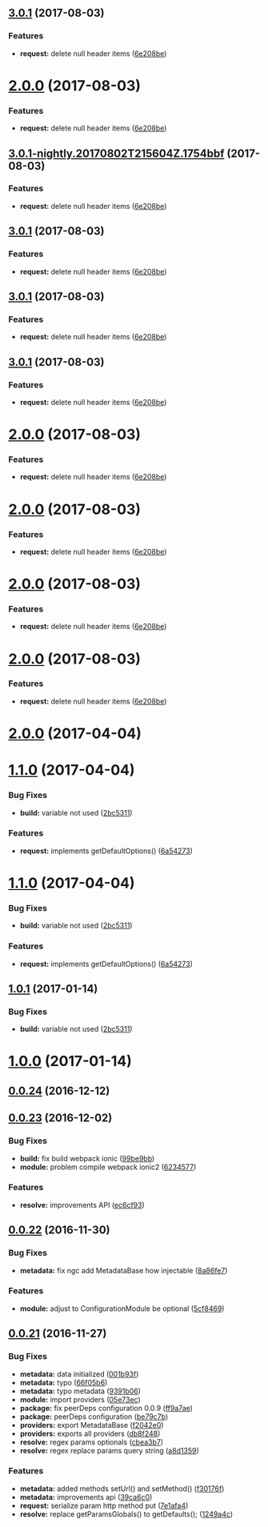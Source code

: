 <a name="3.0.1"></a>
## [3.0.1](https://github.com/mbamobi/url-resolver/compare/v3.0.0...v3.0.1) (2017-08-03)


### Features

* **request:** delete null header items ([6e208be](https://github.com/mbamobi/url-resolver/commit/6e208be))



<a name="2.0.0"></a>
# [2.0.0](https://github.com/mbamobi/url-resolver/compare/v3.0.0...v2.0.0) (2017-08-03)


### Features

* **request:** delete null header items ([6e208be](https://github.com/mbamobi/url-resolver/commit/6e208be))



<a name="3.0.1-nightly.20170802T215604Z.1754bbf"></a>
## [3.0.1-nightly.20170802T215604Z.1754bbf](https://github.com/mbamobi/url-resolver/compare/v3.0.0...v3.0.1-nightly.20170802T215604Z.1754bbf) (2017-08-03)


### Features

* **request:** delete null header items ([6e208be](https://github.com/mbamobi/url-resolver/commit/6e208be))



<a name="3.0.1"></a>
## [3.0.1](https://github.com/mbamobi/url-resolver/compare/v3.0.0...v3.0.1) (2017-08-03)


### Features

* **request:** delete null header items ([6e208be](https://github.com/mbamobi/url-resolver/commit/6e208be))



<a name="3.0.1"></a>
## [3.0.1](https://github.com/mbamobi/url-resolver/compare/v3.0.0...v3.0.1) (2017-08-03)


### Features

* **request:** delete null header items ([6e208be](https://github.com/mbamobi/url-resolver/commit/6e208be))



<a name="3.0.1"></a>
## [3.0.1](https://github.com/mbamobi/url-resolver/compare/v3.0.0...v3.0.1) (2017-08-03)


### Features

* **request:** delete null header items ([6e208be](https://github.com/mbamobi/url-resolver/commit/6e208be))



<a name="2.0.0"></a>
# [2.0.0](https://github.com/mbamobi/url-resolver/compare/v3.0.0...v2.0.0) (2017-08-03)


### Features

* **request:** delete null header items ([6e208be](https://github.com/mbamobi/url-resolver/commit/6e208be))



<a name="2.0.0"></a>
# [2.0.0](https://github.com/mbamobi/url-resolver/compare/v3.0.0...v2.0.0) (2017-08-03)


### Features

* **request:** delete null header items ([6e208be](https://github.com/mbamobi/url-resolver/commit/6e208be))



<a name="2.0.0"></a>
# [2.0.0](https://github.com/mbamobi/url-resolver/compare/v3.0.0...v2.0.0) (2017-08-03)


### Features

* **request:** delete null header items ([6e208be](https://github.com/mbamobi/url-resolver/commit/6e208be))



<a name="2.0.0"></a>
# [2.0.0](https://github.com/mbamobi/url-resolver/compare/v3.0.0...v2.0.0) (2017-08-03)


### Features

* **request:** delete null header items ([6e208be](https://github.com/mbamobi/url-resolver/commit/6e208be))



<a name="2.0.0"></a>
# [2.0.0](https://github.com/mbamobi/url-resolver/compare/v1.1.0...v2.0.0) (2017-04-04)



<a name="1.1.0"></a>
# [1.1.0](https://github.com/mbamobi/url-resolver/compare/v1.0.1...v1.1.0) (2017-04-04)


### Bug Fixes

* **build:** variable not used ([2bc5311](https://github.com/mbamobi/url-resolver/commit/2bc5311))


### Features

* **request:** implements getDefaultOptions() ([6a54273](https://github.com/mbamobi/url-resolver/commit/6a54273))



<a name="1.1.0"></a>
# [1.1.0](https://github.com/mbamobi/url-resolver/compare/v1.0.1...v1.1.0) (2017-04-04)


### Bug Fixes

* **build:** variable not used ([2bc5311](https://github.com/mbamobi/url-resolver/commit/2bc5311))


### Features

* **request:** implements getDefaultOptions() ([6a54273](https://github.com/mbamobi/url-resolver/commit/6a54273))



<a name="1.0.1"></a>
## [1.0.1](https://github.com/mbamobi/url-resolver/compare/v1.0.0...v1.0.1) (2017-01-14)


### Bug Fixes

* **build:** variable not used ([2bc5311](https://github.com/mbamobi/url-resolver/commit/2bc5311))



<a name="1.0.0"></a>
# [1.0.0](https://github.com/mbamobi/url-resolver/compare/v0.0.24...v1.0.0) (2017-01-14)



<a name="0.0.24"></a>
## [0.0.24](https://github.com/ramonornela/url-resolver/compare/v0.0.23...v0.0.24) (2016-12-12)

<a name="0.0.23"></a>
## [0.0.23](https://github.com/ramonornela/url-resolver/compare/v0.0.22...v0.0.23) (2016-12-02)


### Bug Fixes

* **build:** fix build webpack ionic ([99be9bb](https://github.com/ramonornela/url-resolver/commit/99be9bb))
* **module:** problem compile webpack ionic2 ([6234577](https://github.com/ramonornela/url-resolver/commit/6234577))


### Features

* **resolve:** improvements API ([ec6cf93](https://github.com/ramonornela/url-resolver/commit/ec6cf93))



<a name="0.0.22"></a>
## [0.0.22](https://github.com/ramonornela/url-resolver/compare/v0.0.21...v0.0.22) (2016-11-30)


### Bug Fixes

* **metadata:** fix ngc add MetadataBase how injectable ([8a86fe7](https://github.com/ramonornela/url-resolver/commit/8a86fe7))


### Features

* **module:** adjust to ConfigurationModule be optional ([5cf8469](https://github.com/ramonornela/url-resolver/commit/5cf8469))



<a name="0.0.21"></a>
## [0.0.21](https://github.com/ramonornela/url-resolver/compare/v0.0.20...v0.0.21) (2016-11-27)


### Bug Fixes

* **metadata:** data initialized ([001b93f](https://github.com/ramonornela/url-resolver/commit/001b93f))
* **metadata:** typo ([66f05b6](https://github.com/ramonornela/url-resolver/commit/66f05b6))
* **metadata:** typo metadata ([9391b06](https://github.com/ramonornela/url-resolver/commit/9391b06))
* **module:** import providers ([05e73ec](https://github.com/ramonornela/url-resolver/commit/05e73ec))
* **package:** fix peerDeps configuration 0.0.9 ([ff9a7ae](https://github.com/ramonornela/url-resolver/commit/ff9a7ae))
* **package:** peerDeps configuration ([be79c7b](https://github.com/ramonornela/url-resolver/commit/be79c7b))
* **providers:** export MetadataBase ([f2042e0](https://github.com/ramonornela/url-resolver/commit/f2042e0))
* **providers:** exports all providers ([db8f248](https://github.com/ramonornela/url-resolver/commit/db8f248))
* **resolve:** regex params optionals ([cbea3b7](https://github.com/ramonornela/url-resolver/commit/cbea3b7))
* **resolve:** regex replace params query string ([a8d1359](https://github.com/ramonornela/url-resolver/commit/a8d1359))


### Features

* **metadata:** added methods setUrl() and setMethod() ([f30176f](https://github.com/ramonornela/url-resolver/commit/f30176f))
* **metadata:** improvements api ([39ca6c0](https://github.com/ramonornela/url-resolver/commit/39ca6c0))
* **request:** serialize param http method put ([7e1afa4](https://github.com/ramonornela/url-resolver/commit/7e1afa4))
* **resolve:** replace getParamsGlobals() to getDefaults(); ([1249a4c](https://github.com/ramonornela/url-resolver/commit/1249a4c))

